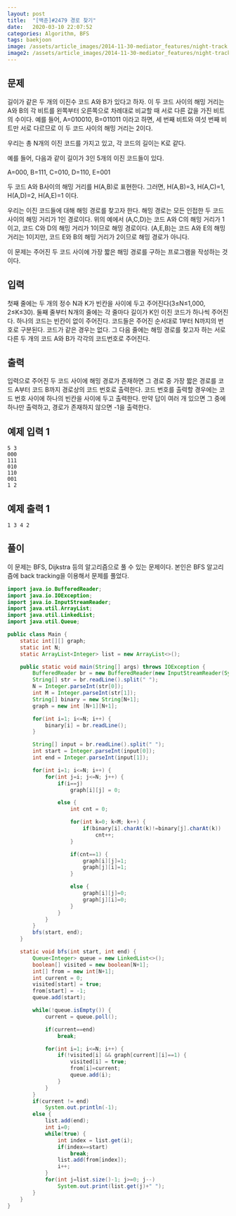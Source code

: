 ```yaml
---
layout: post
title:  "[백준]#2479 경로 찾기"
date:   2020-03-10 22:07:52
categories: Algorithm, BFS
tags: baekjoon
image: /assets/article_images/2014-11-30-mediator_features/night-track.JPG
image2: /assets/article_images/2014-11-30-mediator_features/night-track-mobile.JPG
---
```


문제
--------------------

길이가 같은 두 개의 이진수 코드 A와 B가 있다고 하자. 이 두 코드 사이의 해밍 거리는 A와 B의 각 비트를 왼쪽부터 오른쪽으로 차례대로 비교할 때 서로 다른 값을 가진 비트의 수이다. 예를 들어, A=010010, B=011011 이라고 하면, 세 번째 비트와 여섯 번째 비트만 서로 다르므로 이 두 코드 사이의 해밍 거리는 2이다.

우리는 총 N개의 이진 코드를 가지고 있고, 각 코드의 길이는 K로 같다.

예를 들어, 다음과 같이 길이가 3인 5개의 이진 코드들이 있다.

A=000, B=111, C=010, D=110, E=001

두 코드 A와 B사이의 해밍 거리를 H(A,B)로 표현한다. 그러면, H(A,B)=3, H(A,C)=1, H(A,D)=2, H(A,E)=1 이다.

우리는 이진 코드들에 대해 해밍 경로를 찾고자 한다. 해밍 경로는 모든 인접한 두 코드사이의 해밍 거리가 1인 경로이다. 위의 예에서 (A,C,D)는 코드 A와 C의 해밍 거리가 1이고, 코드 C와 D의 해밍 거리가 1이므로 해밍 경로이다. (A,E,B)는 코드 A와 E의 해밍 거리는 1이지만, 코드 E와 B의 해밍 거리가 2이므로 해밍 경로가 아니다.

이 문제는 주어진 두 코드 사이에 가장 짧은 해밍 경로를 구하는 프로그램을 작성하는 것이다.

입력
---------------------------

첫째 줄에는 두 개의 정수 N과 K가 빈칸을 사이에 두고 주어진다(3≤N≤1,000, 2≤K≤30). 둘째 줄부터 N개의 줄에는 각 줄마다 길이가 K인 이진 코드가 하나씩 주어진다. 하나의 코드는 빈칸이 없이 주어진다. 코드들은 주어진 순서대로 1부터 N까지의 번호로 구분된다. 코드가 같은 경우는 없다. 그 다음 줄에는 해밍 경로를 찾고자 하는 서로 다른 두 개의 코드 A와 B가 각각의 코드번호로 주어진다.

출력
----------------

입력으로 주어진 두 코드 사이에 해밍 경로가 존재하면 그 경로 중 가장 짧은 경로를 코드 A부터 코드 B까지 경로상의 코드 번호로 출력한다. 코드 번호를 출력할 경우에는 코드 번호 사이에 하나의 빈칸을 사이에 두고 출력한다. 만약 답이 여러 개 있으면 그 중에 하나만 출력하고, 경로가 존재하지 않으면 -1을 출력한다.

예제 입력 1 
----------------------

```
5 3
000
111
010
110
001
1 2
```

예제 출력 1 
------------------------

```
1 3 4 2
```

풀이
--------------------------

이 문제는 BFS, Dijkstra 등의 알고리즘으로 풀 수 있는 문제이다. 본인은 BFS 알고리즘에 back tracking을 이용해서 문제를 풀었다.

```java
import java.io.BufferedReader;
import java.io.IOException;
import java.io.InputStreamReader;
import java.util.ArrayList;
import java.util.LinkedList;
import java.util.Queue;

public class Main {
    static int[][] graph;
    static int N;
    static ArrayList<Integer> list = new ArrayList<>();

    public static void main(String[] args) throws IOException {
        BufferedReader br = new BufferedReader(new InputStreamReader(System.in));
        String[] str = br.readLine().split(" ");
        N = Integer.parseInt(str[0]);
        int M = Integer.parseInt(str[1]);
        String[] binary = new String[N+1];
        graph = new int [N+1][N+1];

        for(int i=1; i<=N; i++) {
            binary[i] = br.readLine();
        }

        String[] input = br.readLine().split(" ");
        int start = Integer.parseInt(input[0]);
        int end = Integer.parseInt(input[1]);

        for(int i=1; i<=N; i++) {
            for(int j=i; j<=N; j++) {
                if(i==j)
                    graph[i][j] = 0;

                else {
                    int cnt = 0;

                    for(int k=0; k<M; k++) {
                        if(binary[i].charAt(k)!=binary[j].charAt(k))
                            cnt++;
                    }

                    if(cnt==1) {
                        graph[i][j]=1;
                        graph[j][i]=1;
                    }

                    else {
                        graph[i][j]=0;
                        graph[j][i]=0;
                    }
                }
            }
        }
        bfs(start, end);
    }

    static void bfs(int start, int end) {
        Queue<Integer> queue = new LinkedList<>();
        boolean[] visited = new boolean[N+1];
        int[] from = new int[N+1];
        int current = 0;
        visited[start] = true;
        from[start] = -1;
        queue.add(start);

        while(!queue.isEmpty()) {
            current = queue.poll();

            if(current==end)
                break;

            for(int i=1; i<=N; i++) {
                if(!visited[i] && graph[current][i]==1) {
                    visited[i] = true;
                    from[i]=current;
                    queue.add(i);
                }
            }
        }
        if(current != end)
            System.out.println(-1);
        else {
            list.add(end);
            int i=0;
            while(true) {
                int index = list.get(i);
                if(index==start)
                    break;
                list.add(from[index]);
                i++;
            }
            for(int j=list.size()-1; j>=0; j--)
                System.out.print(list.get(j)+" ");
        }
    }
}
```

